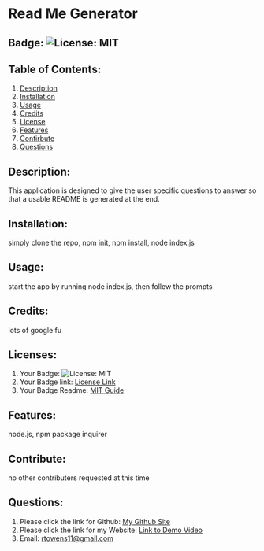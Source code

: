 # Read Me Generator
## Badge: ![License: MIT](https://img.shields.io/badge/License-MIT-yellow.svg)
## Table of Contents:
  1. [Description](#description)
  2. [Installation](#installation)
  3. [Usage](#usage)
  4. [Credits](#credits)
  5. [License](#license)
  6. [Features](#features)
  7. [Contirbute](#contribute)
  8. [Questions](#questions)
## Description:
This application is designed to give the user specific questions to answer so that a usable README is generated at the end.
## Installation:
simply clone the repo, npm init, npm install, node index.js
## Usage:
start the app by running node index.js, then follow the prompts
## Credits:
lots of google fu
## Licenses:
1. Your Badge: ![License: MIT](https://img.shields.io/badge/License-MIT-yellow.svg)
2. Your Badge link: <a href = "https://opensource.org/licenses/MIT">License Link</a>
3. Your Badge Readme: <a href = "https://gist.github.com/ckib16/8732561535ed766cd6b8">MIT Guide</a>
## Features:
node.js, npm package inquirer
## Contribute:
no other contributers requested at this time
## Questions:
1. Please click the link for Github: <a href = "https://github.com/undefined">My Github Site</a>
2. Please click the link for my Website: <a href = "https://drive.google.com/file/d/1dCAIWDmrFrac-PH80lEHCQxV0Nllinlt/view">Link to Demo Video</a>
3. Email: rtowens11@gmail.com 
